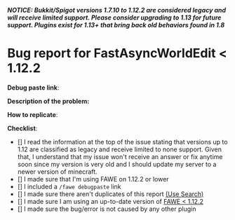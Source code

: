 __*NOTICE: Bukkit/Spigot versions 1.7.10 to 1.12.2 are considered legacy and will receive limited support. Please consider upgrading to 1.13 for future support. Plugins exist for 1.13+ that bring back old behaviors found in 1.8*__
# Bug report for FastAsyncWorldEdit < 1.12.2
<!--- REPORT ISSUES REGARDING FAWE FOR 1.13 AND HIGHER HERE: https://github.com/IntellectualSites/FastAsyncWorldEdit-1.13/issues/new --->
<!--- Follow this template if reporting an issue. -->
<!--- Remove this template if making a suggestion or asking a question. -->
<!--- Please comment or react to an existing ticket if it exists -->
**Debug paste link**:
<!--- Enter /fawe debugpaste in game or in your console and copy the output here -->

**Description of the problem:**
<!--- Include relevant info like errors or a picture of the problem -->

**How to replicate**:
<!--- If you can reproduce the issue please tell us as detailed as possible step by step how to do that -->

**Checklist**:
<!--- Make sure you've completed the following steps (put an "X" between of brackets): -->
- [] I read the information at the top of the issue stating that versions up to 1.12 are classified as legacy and receive limited to none support. Given that, I understand that my issue won't receive an answer or fix anytime soon since my version is very old and I should update my server to a newer version of minecraft.
- [] I made sure that I'm using FAWE on 1.12.2 or lower
- [] I included a `/fawe debugpaste` link
- [] I made sure there aren't duplicates of this report [(Use Search)](https://github.com/boy0001/FastAsyncWorldedit/issues?utf8=%E2%9C%93&q=is%3Aissue)
- [] I made sure I am using an up-to-date version of [FAWE < 1.12.2](https://ci.athion.net/job/FastAsyncWorldEdit/)
- [] I made sure the bug/error is not caused by any other plugin
